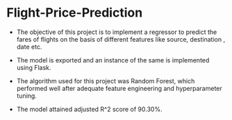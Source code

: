 # Flight-Price-Prediction

* The objective of this project is to implement a regressor to predict the fares of flights on the basis of different features like source, destination , date etc.

* The model is exported and an instance of the same is implemented using Flask.

* The algorithm used for this project was Random Forest, which performed well after adequate feature engineering and hyperparameter tuning.

* The model attained adjusted R^2 score of 90.30%.
